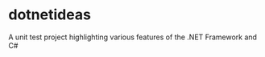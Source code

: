 dotnetideas
===========

A unit test project highlighting various features of the .NET Framework and C#
